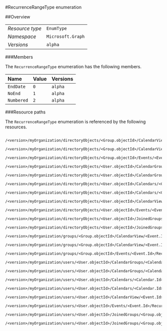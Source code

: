 #RecurrenceRangeType enumeration

 



##Overview

|  |  | 
| :-- | :-- | 
| _Resource type_ | `EnumType` | 
| _Namespace_ | `Microsoft.Graph` | 
| _Versions_ | `alpha` | 


###Members

The `RecurrenceRangeType` enumeration has the following members. 

| Name | Value | Versions | 
| :-- | :-- | :-- | 
| `EndDate` | `0` | `alpha` | 
| `NoEnd` | `1` | `alpha` | 
| `Numbered` | `2` | `alpha` | 


###Resource paths

The `RecurrenceRangeType` enumeration is referenced by the following resources. 

```
	/<version>/myOrganization/directoryObjects/<Group.objectId>/CalendarView/<Event.Id>/Instances/<Event.Id>/Recurrence/Range/Type
	/<version>/myOrganization/directoryObjects/<Group.objectId>/CalendarView/<Event.Id>/Recurrence/Range/Type
	/<version>/myOrganization/directoryObjects/<Group.objectId>/Events/<Event.Id>/Recurrence/Range/Type
	/<version>/myOrganization/directoryObjects/<User.objectId>/CalendarGroups/<CalendarGroup.Id>/Calendars/<Calendar.Id>/CalendarView/<Event.Id>/Recurrence/Range/Type
	/<version>/myOrganization/directoryObjects/<User.objectId>/CalendarGroups/<CalendarGroup.Id>/Calendars/<Calendar.Id>/Events/<Event.Id>/Recurrence/Range/Type
	/<version>/myOrganization/directoryObjects/<User.objectId>/Calendars/<Calendar.Id>/CalendarView/<Event.Id>/Recurrence/Range/Type
	/<version>/myOrganization/directoryObjects/<User.objectId>/Calendars/<Calendar.Id>/Events/<Event.Id>/Recurrence/Range/Type
	/<version>/myOrganization/directoryObjects/<User.objectId>/CalendarView/<Event.Id>/Recurrence/Range/Type
	/<version>/myOrganization/directoryObjects/<User.objectId>/Events/<Event.Id>/Recurrence/Range/Type
	/<version>/myOrganization/directoryObjects/<User.objectId>/JoinedGroups/<Group.objectId>/CalendarView/<Event.Id>/Recurrence/Range/Type
	/<version>/myOrganization/directoryObjects/<User.objectId>/JoinedGroups/<Group.objectId>/Events/<Event.Id>/Recurrence/Range/Type
	/<version>/myOrganization/groups/<Group.objectId>/CalendarView/<Event.Id>/Instances/<Event.Id>/Recurrence/Range/Type
	/<version>/myOrganization/groups/<Group.objectId>/CalendarView/<Event.Id>/Recurrence/Range/Type
	/<version>/myOrganization/groups/<Group.objectId>/Events/<Event.Id>/Recurrence/Range/Type
	/<version>/myOrganization/users/<User.objectId>/CalendarGroups/<CalendarGroup.Id>/Calendars/<Calendar.Id>/CalendarView/<Event.Id>/Recurrence/Range/Type
	/<version>/myOrganization/users/<User.objectId>/CalendarGroups/<CalendarGroup.Id>/Calendars/<Calendar.Id>/Events/<Event.Id>/Recurrence/Range/Type
	/<version>/myOrganization/users/<User.objectId>/Calendars/<Calendar.Id>/CalendarView/<Event.Id>/Recurrence/Range/Type
	/<version>/myOrganization/users/<User.objectId>/Calendars/<Calendar.Id>/Events/<Event.Id>/Recurrence/Range/Type
	/<version>/myOrganization/users/<User.objectId>/CalendarView/<Event.Id>/Recurrence/Range/Type
	/<version>/myOrganization/users/<User.objectId>/Events/<Event.Id>/Recurrence/Range/Type
	/<version>/myOrganization/users/<User.objectId>/JoinedGroups/<Group.objectId>/CalendarView/<Event.Id>/Recurrence/Range/Type
	/<version>/myOrganization/users/<User.objectId>/JoinedGroups/<Group.objectId>/Events/<Event.Id>/Recurrence/Range/Type
```





<!-- {
"type": "#page.annotation",
"tocPath": "EnumType/RecurrenceRangeType",
"section": "documentation"
} -->